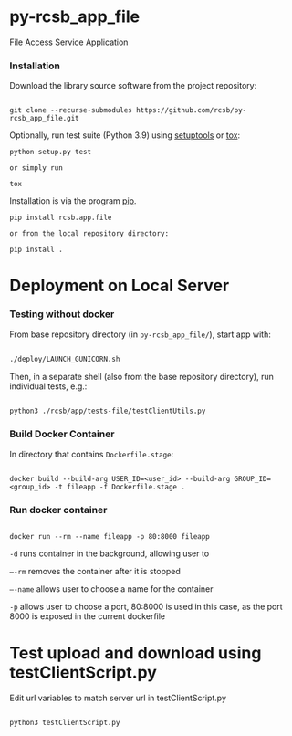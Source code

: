 # py-rcsb_app_file

File Access Service Application

### Installation

Download the library source software from the project repository:

```

git clone --recurse-submodules https://github.com/rcsb/py-rcsb_app_file.git

```

Optionally, run test suite (Python 3.9) using
[setuptools](https://setuptools.readthedocs.io/en/latest/) or
[tox](http://tox.readthedocs.io/en/latest/example/platform.html):

```
python setup.py test

or simply run

tox
```

Installation is via the program [pip](https://pypi.python.org/pypi/pip).

```
pip install rcsb.app.file

or from the local repository directory:

pip install .
```

# Deployment on Local Server

### Testing without docker

From base repository directory (in `py-rcsb_app_file/`), start app with:
```bash

./deploy/LAUNCH_GUNICORN.sh

```

Then, in a separate shell (also from the base repository directory), run individual tests, e.g.:
```bash

python3 ./rcsb/app/tests-file/testClientUtils.py

```


### Build Docker Container

In directory that contains `Dockerfile.stage`:
```

docker build --build-arg USER_ID=<user_id> --build-arg GROUP_ID=<group_id> -t fileapp -f Dockerfile.stage .

```

### Run docker container

```

docker run --rm --name fileapp -p 80:8000 fileapp

```

`-d` runs container in the background, allowing user to 

`–-rm` removes the container after it is stopped

`–-name` allows user to choose a name for the container

`-p` allows user to choose a port, 80:8000 is used in this case, as the port 8000 is exposed in the current dockerfile

# Test upload and download using testClientScript.py

Edit url variables to match server url in testClientScript.py
```

python3 testClientScript.py

```
